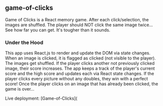 ## game-of-clicks
Game of Clicks is a React memory game. After each click/selection, the images are shuffled. The player should NOT click the same image twice... See how far you can get. It's tougher than it sounds.

### Under the Hood
This app uses React.js to render and update the DOM via state changes. When an image is clicked, it is flagged as clicked (not visible to the player). The images get shuffled. If the player clicks another not previously clicked image, their score increases. The app keeps a track of the player's current score and the high score and updates each via React state changes. If the player clicks every picture without any doubles, they win with a perfect score! Once the player clicks on an image that has already been clicked, the game is over...

Live deployment: [Game-of-Clicks](
